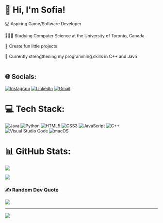 # 👋 Hi, I'm Sofia!
💻 Aspiring Game/Software Developer <br/><br>👩🏼‍🎓 Studying Computer Science at the University of Toronto, Canada <br/><br>🎨 Create fun little projects <br/><br>💭 Currently strengthening my programming skills in C++ and Java <br/><br>


## 🌐 Socials:
[![Instagram](https://img.shields.io/badge/Instagram-%23E4405F.svg?style=for-the-badge&logo=Instagram&logoColor=white)](https://instagram.com/sofia_borodaenko) 
[![LinkedIn](https://img.shields.io/badge/linkedin-%230077B5.svg?style=for-the-badge&logo=linkedin&logoColor=white)](https://linkedin.com/in/sofiaborodaenko) 
[![Gmail](https://img.shields.io/badge/Gmail-D14836?style=for-the-badge&logo=gmail&logoColor=white)](soph.bor06@gmail.com)

# 💻 Tech Stack:
![Java](https://img.shields.io/badge/java-%23ED8B00.svg?style=for-the-badge&logo=openjdk&logoColor=white) ![Python](https://img.shields.io/badge/python-3670A0?style=for-the-badge&logo=python&logoColor=ffdd54) ![HTML5](https://img.shields.io/badge/html5-%23E34F26.svg?style=for-the-badge&logo=html5&logoColor=white) 	![CSS3](https://img.shields.io/badge/css3-%231572B6.svg?style=for-the-badge&logo=css3&logoColor=white) ![JavaScript](https://img.shields.io/badge/javascript-%23323330.svg?style=for-the-badge&logo=javascript&logoColor=%23F7DF1E) ![C++](https://img.shields.io/badge/c++-%2300599C.svg?style=for-the-badge&logo=c%2B%2B&logoColor=white) ![Visual Studio Code](https://img.shields.io/badge/Visual%20Studio%20Code-0078d7.svg?style=for-the-badge&logo=visual-studio-code&logoColor=white) ![macOS](https://img.shields.io/badge/mac%20os-000000?style=for-the-badge&logo=macos&logoColor=F0F0F0)
# 📊 GitHub Stats:
![](https://github-readme-stats.vercel.app/api?username=sofiaborodaenko&theme=tokyonight&hide_border=false&include_all_commits=false&count_private=false) <br/>

![](https://github-readme-stats.vercel.app/api/top-langs/?username=sofiaborodaenko&theme=tokyonight&hide_border=false&include_all_commits=false&count_private=false&layout=compact)

### ✍️ Random Dev Quote
![](https://quotes-github-readme.vercel.app/api?type=horizontal&theme=radical)

---
[![](https://visitcount.itsvg.in/api?id=sofiaborodaenko&icon=0&color=4)](https://visitcount.itsvg.in)

<!-- Proudly created with GPRM ( https://gprm.itsvg.in ) -->
